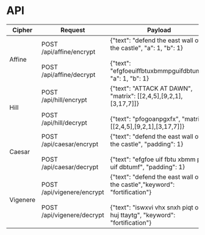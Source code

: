 # API
Cipher | Request | Payload
------ | ------------ | -------
Affine | POST /api/affine/encrypt<br><br>POST /api/affine/decrypt | {"text": "defend the east wall of the castle", "a": 1, "b": 1}<br><br>{"text": "efgfoeuiffbtuxbmmpguifdbtumf", "a": 1, "b": 1}
Hill | POST /api/hill/encrypt<br><br>POST /api/hill/decrypt | {"text": "ATTACK AT DAWN", "matrix": [[2,4,5],[9,2,1],[3,17,7]]}<br><br>{"text": "pfogoanpgxfx", "matrix": [[2,4,5],[9,2,1],[3,17,7]]}
Caesar | POST /api/caesar/encrypt<br><br>POST /api/caesar/decrypt | {"text": "defend the east wall of the castle", "padding": 1}<br><br>{"text": "efgfoe uif fbtu xbmm pg uif dbtumf", "padding": 1}
Vigenere | POST /api/vigenere/encrypt<br><br>POST /api/vigenere/decrypt | {"text": "defend the east wall of the castle","keyword": "fortification"}<br><br>{"text": "iswxvi vhx snxh piqt oy huj ttaytg", "keyword": "fortification"}
